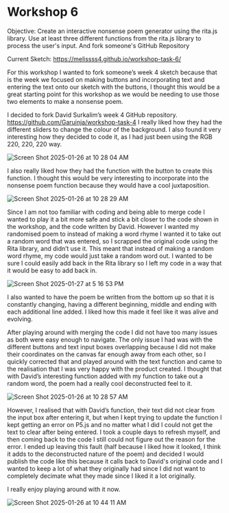 # Workshop 6
Objective:
Create an interactive nonsense poem generator using the rita.js library.
Use at least three different functions from the rita.js library to process the user's input. 
And fork someone's GitHub Repository

Current Sketch: https://melissss4.github.io/workshop-task-6/ 

For this workshop I wanted to fork someone’s week 4 sketch because that is the week we focused on making buttons and incorporating text and entering the text onto our sketch with the buttons, I thought this would be a great starting point for this workshop as we would be needing to use those two elements to make a nonsense poem. 

I decided to fork David Surkalim’s week 4 GitHub repository.  
https://github.com/Garuinja/workshop-task-4 
I really liked how they had the different sliders to change the colour of the background. I also found it very interesting how they decided to code it, as I had just been using the RGB 220, 220, 220 way. 

![Screen Shot 2025-01-26 at 10 28 04 AM](https://github.com/user-attachments/assets/ee6327c3-f476-45c5-a650-13b6855b2a70)


I also really liked how they had the function with the button to create this function. I thought this would be very interesting to incorporate into the nonsense poem function because they would have a cool juxtaposition. 


![Screen Shot 2025-01-26 at 10 28 29 AM](https://github.com/user-attachments/assets/6e3c5a5f-5c91-46d6-aef9-4c5f0af39682)


Since I am not too familiar with coding and being able to merge code I wanted to play it a bit more safe and stick a bit closer to the code shown in the workshop, and the code written by David. However I wanted my randomised poem to instead of making a word rhyme I wanted it to take out a random word that was entered, so I scrapped the original code using the Rita library, and didn’t use it. This meant that instead of making a random word rhyme, my code would just take a random word out. I wanted to be sure I could easily add back in the Rita library so I left my code in a way that it would be easy to add back in. 

 ![Screen Shot 2025-01-27 at 5 16 53 PM](https://github.com/user-attachments/assets/375d303c-7810-4600-82c7-b7129505b2ec)

 
 I also wanted to have the poem be written from the bottom up so that it is constantly changing, having a different beginning, middle and ending with each additional line added. I liked how this made it feel like it was alive and evolving. 

After playing around with merging the code I did not have too many issues as both were easy enough to navigate.  The only issue I had was with the different buttons and text input boxes overlapping because I did not make their coordinates on the canvas far enough away from each other, so I quickly corrected that and played around with the text function and came to the realisation that I was very happy with the product created. I thought that with David’s interesting function added with my function to take out a random word, the poem had a really cool deconstructed feel to it. 
 


![Screen Shot 2025-01-26 at 10 28 57 AM](https://github.com/user-attachments/assets/0639128f-0d75-44f4-af4c-35b5165fddab)


However, I realised that with David’s function, their text did not clear from the input box after entering it, but when I kept trying to update the function I kept getting an error on P5.js and no matter what I did I could not get the text to clear after being entered. 
I took a couple days to refresh myself, and then coming back to the code I still could not figure out the reason for the error. I ended up leaving this fault (half because I liked how it looked, I think it adds to the deconstructed nature of the poem) and decided I would publish the code like this because it calls back to David's original code and I wanted to keep a lot of what they originally had since I did not want to completely decimate what they made since I liked it a lot originally. 

I really enjoy playing around with it now.
 

![Screen Shot 2025-01-26 at 10 44 11 AM](https://github.com/user-attachments/assets/1836404e-0360-4939-b057-67e1e4442cfb)
